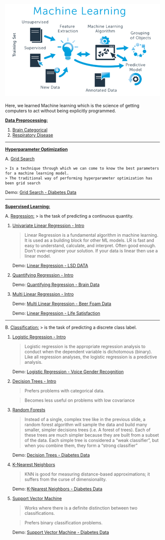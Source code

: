 ![png](images/ml_image.png)
---
Here, we learned Machine learning which is the science of getting computers to act without being explicitly programmed.



**[Data Preprocessing:](https://github.com/cliferraren/Machine-Learning/tree/master/Data%20PreProcessing)**

 1. [Brain Categorical](https://github.com/cliferraren/Machine-Learning/blob/master/Data%20PreProcessing/Data%20Preprocessing.ipynb)
 2. [Respiratory Disease](https://github.com/cliferraren/Machine-Learning/blob/master/Data%20PreProcessing/Respiratory%20Disease.ipynb)
 
 
---

**[Hyperparameter Optimization](https://github.com/cliferraren/Machine-Learning/tree/master/Hyperparameter%20Optimization)**

A. [Grid Search](https://github.com/cliferraren/Machine-Learning/blob/master/Hyperparameter%20Optimization/GridSearch%20-%20Intro.ipynb)

    > Is a technique through which we can come to know the best parameters for a machine learning model.
    > The traditional way of performing hyperparameter optimization has been grid search
      
   Demo: [Grid Search - Diabetes Data](https://github.com/cliferraren/Machine-Learning/blob/master/Hyperparameter%20Optimization/Grid%20Search%20-%20Diabetes%20Data.ipynb)

---

**[Supervised Learning:](https://github.com/cliferraren/Machine-Learning/tree/master/Supervised)**


A. [Regression:](https://github.com/cliferraren/Machine-Learning/tree/master/Supervised/Regression)
    > is the task of predicting a continuous quantity.
    
    
 1. [Univariate Linear Regression - Intro](https://github.com/cliferraren/Machine-Learning/blob/master/Supervised/Regression/Univariate_Linear_Regression.ipynb) 
    > Linear Regression is a fundamental algorithm in machine learning. It is used as a building block for other ML models. LR is fast and easy to understand, calculate, and interpret. Often good enough. Don't over-engineer your solution. If your data is linear then use a linear model.

    Demo:  [Linear Regression - LSD DATA](https://github.com/cliferraren/Machine-Learning/blob/master/Supervised/Regression/LinearRegression_LSD_DATA.ipynb)
    
 2. [Quantifying Regression - Intro](https://github.com/cliferraren/Machine-Learning/blob/master/Supervised/Regression/Quantifying_Regression.ipynb)
    
    Demo:  [Quantifying Regression - Brain Data](https://github.com/cliferraren/Machine-Learning/blob/master/Supervised/Regression/Quantifying%20Linear%20Regression_Brain.ipynb)
    
 3. [Multi Linear Regression - Intro](https://github.com/cliferraren/Machine-Learning/blob/master/Supervised/Regression/MultiVariate%20Linear%20Regression.ipynb)
    
    Demo:  [Multi Linear Regression - Beer Foam Data](https://github.com/cliferraren/Machine-Learning/blob/master/Supervised/Regression/MultiLinear%20Regression%20-%20Beer.ipynb)
    
    Demo: [Linear Regression - Life Satisfaction](https://github.com/cliferraren/Machine-Learning/blob/master/Supervised/Regression/LifeSatisfaction_vs_Income.ipynb)

---


B. [Classification:](https://github.com/cliferraren/Machine-Learning/tree/master/Supervised/Classification)
    > is the task of predicting a discrete class label.
    
    
1. [Logistic Regression - Intro](https://github.com/cliferraren/Machine-Learning/blob/master/Supervised/Classification/Logistic%20Regression/Logistic%20Regression%20-Intro.ipynb)
    > Logistic regression is the appropriate regression analysis to conduct when the dependent variable is dichotomous (binary). Like all regression analyses, the logistic regression is a predictive analysis.
    
    Demo: [Logistic Regression - Voice Gender Recognition](https://github.com/cliferraren/Machine-Learning/blob/master/Supervised/Classification/Logistic%20Regression/Voice%20Recognition.ipynb)
    

2. [Decision Trees - Intro ](https://github.com/cliferraren/Machine-Learning/blob/master/Supervised/Classification/Decision%20Trees%20%26%20Random%20Forests/Decision%20Trees.ipynb)
    > Prefers problems with categorical data.
    
    > Becomes less useful on problems with low covariance
    
3. [Random Forests](https://github.com/cliferraren/Machine-Learning/blob/master/Supervised/Classification/Decision%20Trees%20%26%20Random%20Forests/Random%20Forests.ipynb)
    > Instead of a single, complex tree like in the previous slide, a random forest algorithm will sample the data and build many smaller, simpler decisions trees (i.e. A forest of trees). Each of these trees are much simpler because they are built from a subset of the data. Each simple tree is considered a “weak classifier”, but when you combine them, they form a “strong classifier”
    
    Demo:  [Decision Trees - Diabetes Data](https://github.com/cliferraren/Machine-Learning/blob/master/Supervised/Classification/Decision%20Trees%20%26%20Random%20Forests/DecisionTree%20Classifier-%20Diabetes%20Data.ipynb)
    
5. [K-Nearest Neighbors](https://github.com/cliferraren/Machine-Learning/blob/master/Supervised/Classification/K_Nearest_Neighbors/K_Nearest_Neighbors%20-%20Intro.ipynb)
    > KNN is good for measuring distance-based approximations; it suffers from the curse of dimensionality.

    Demo: [K-Nearest Neighbors - Diabetes Data](https://github.com/cliferraren/Machine-Learning/blob/master/Supervised/Classification/K_Nearest_Neighbors/K_Nearest_Neighbors%20-%20Diabetes.ipynb)

6. [Support Vector Machine](https://github.com/cliferraren/Machine-Learning/blob/master/Supervised/Classification/SVM/Support%20Vector%20Machine%20-%20Intro.ipynb)
    > Works where there is a definite distinction between two classifications.
    
    > Prefers binary classification problems.
    
    Demo: [Support Vector Machine - Diabetes Data](https://github.com/cliferraren/Machine-Learning/blob/master/Supervised/Classification/SVM/Support%20Vector%20Machine%20-%20Diabetes.ipynb)

